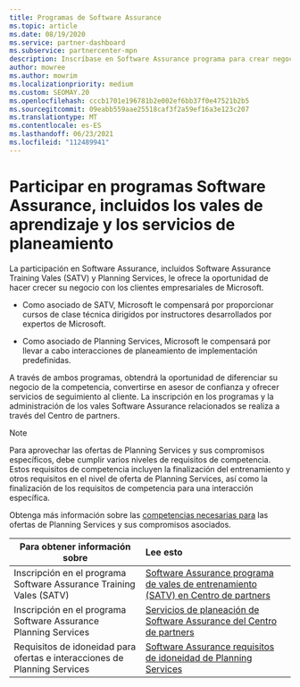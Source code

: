 ```yaml
---
title: Programas de Software Assurance
ms.topic: article
ms.date: 08/19/2020
ms.service: partner-dashboard
ms.subservice: partnercenter-mpn
description: Inscríbase en Software Assurance programa para crear negocio y reciba compensación por ofrecer entrenamiento y planeamiento a los clientes empresariales.
author: mowree
ms.author: mowrim
ms.localizationpriority: medium
ms.custom: SEOMAY.20
ms.openlocfilehash: cccb1701e196781b2e002ef6bb37f0e47521b2b5
ms.sourcegitcommit: 09eabb559aae25518caf3f2a59ef16a3e123c207
ms.translationtype: MT
ms.contentlocale: es-ES
ms.lasthandoff: 06/23/2021
ms.locfileid: "112489941"
---
```

# <a name="participate-in-software-assurance-programs-including-training-vouchers-and-planning-services"></a>Participar en programas Software Assurance, incluidos los vales de aprendizaje y los servicios de planeamiento

La participación en Software Assurance, incluidos Software Assurance Training Vales (SATV) y Planning Services, le ofrece la oportunidad de hacer crecer su negocio con los clientes empresariales de Microsoft. 

- Como asociado de SATV, Microsoft le compensará por proporcionar cursos de clase técnica dirigidos por instructores desarrollados por expertos de Microsoft. 

- Como asociado de Planning Services, Microsoft le compensará por llevar a cabo interacciones de planeamiento de implementación predefinidas. 

A través de ambos programas, obtendrá la oportunidad de diferenciar su negocio de la competencia, convertirse en asesor de confianza y ofrecer servicios de seguimiento al cliente. La inscripción en los programas y la administración de los vales Software Assurance relacionados se realiza a través del Centro de partners.

> [!NOTE]
> Para aprovechar las ofertas de Planning Services y sus compromisos específicos, debe cumplir varios niveles de requisitos de competencia. Estos requisitos de competencia incluyen la finalización del entrenamiento y otros requisitos en el nivel de oferta de Planning Services, así como la finalización de los requisitos de competencia para una interacción específica.  
>
> Obtenga más información sobre las [competencias necesarias para](software-assurance-dps-requirements.md) las ofertas de Planning Services y sus compromisos asociados.


|**Para obtener información sobre**   |**Lee esto**   |
|--------------------------|:------------------|
|Inscripción en el programa Software Assurance Training Vales (SATV)  | [Software Assurance programa de vales de entrenamiento (SATV) en Centro de partners](software-assurance-satv.md)|
|Inscripción en el programa Software Assurance Planning Services | [Servicios de planeación de Software Assurance del Centro de partners](software-assurance-dps.md) |
|Requisitos de idoneidad para ofertas e interacciones de Planning Services  | [Software Assurance requisitos de idoneidad de Planning Services](software-assurance-dps-requirements.md)  |